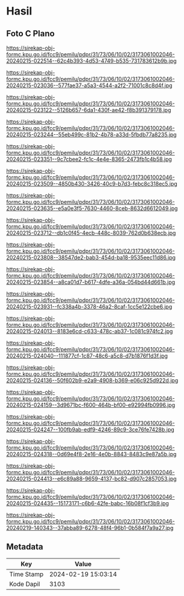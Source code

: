 # Hasil

## Foto C Plano

https://sirekap-obj-formc.kpu.go.id/fcc9/pemilu/pdpr/31/73/06/10/02/3173061002046-20240215-022514--62c4b393-4d53-4749-b535-731783612b9b.jpg

https://sirekap-obj-formc.kpu.go.id/fcc9/pemilu/pdpr/31/73/06/10/02/3173061002046-20240215-023036--577fae37-a5a3-4544-a2f2-71001c8c8d4f.jpg

https://sirekap-obj-formc.kpu.go.id/fcc9/pemilu/pdpr/31/73/06/10/02/3173061002046-20240215-023122--5126b657-6da1-430f-ae42-f8b391379178.jpg

https://sirekap-obj-formc.kpu.go.id/fcc9/pemilu/pdpr/31/73/06/10/02/3173061002046-20240215-023244--55eb499c-81b2-4b78-a33d-5fbdb77a8235.jpg

https://sirekap-obj-formc.kpu.go.id/fcc9/pemilu/pdpr/31/73/06/10/02/3173061002046-20240215-023351--9c7cbee2-fc1c-4e4e-8365-2473fb1c4b58.jpg

https://sirekap-obj-formc.kpu.go.id/fcc9/pemilu/pdpr/31/73/06/10/02/3173061002046-20240215-023509--4850b430-3426-40c9-b7d3-febc8c318ec5.jpg

https://sirekap-obj-formc.kpu.go.id/fcc9/pemilu/pdpr/31/73/06/10/02/3173061002046-20240215-023635--e5a0e3f5-7630-4460-8ceb-8632d6612049.jpg

https://sirekap-obj-formc.kpu.go.id/fcc9/pemilu/pdpr/31/73/06/10/02/3173061002046-20240215-023712--db1c0f45-4ecb-448c-8039-762d0b638ecb.jpg

https://sirekap-obj-formc.kpu.go.id/fcc9/pemilu/pdpr/31/73/06/10/02/3173061002046-20240215-023808--38547de2-bab3-454d-ba18-9535eec11d86.jpg

https://sirekap-obj-formc.kpu.go.id/fcc9/pemilu/pdpr/31/73/06/10/02/3173061002046-20240215-023854--a8ca01d7-b617-4dfe-a36a-054bd44d661b.jpg

https://sirekap-obj-formc.kpu.go.id/fcc9/pemilu/pdpr/31/73/06/10/02/3173061002046-20240215-023931--fc338a4b-3378-46a2-8caf-1cc5e122cbe6.jpg

https://sirekap-obj-formc.kpu.go.id/fcc9/pemilu/pdpr/31/73/06/10/02/3173061002046-20240215-024013--8183e6cd-c633-478c-ab37-1c081c974fc2.jpg

https://sirekap-obj-formc.kpu.go.id/fcc9/pemilu/pdpr/31/73/06/10/02/3173061002046-20240215-024040--111877cf-1c87-48c6-a5c8-d7b1876f1d3f.jpg

https://sirekap-obj-formc.kpu.go.id/fcc9/pemilu/pdpr/31/73/06/10/02/3173061002046-20240215-024136--50f602b9-e2a9-4908-b369-e06c925d922d.jpg

https://sirekap-obj-formc.kpu.go.id/fcc9/pemilu/pdpr/31/73/06/10/02/3173061002046-20240215-024159--3d9671bc-f600-464b-bf00-e92994fb0996.jpg

https://sirekap-obj-formc.kpu.go.id/fcc9/pemilu/pdpr/31/73/06/10/02/3173061002046-20240215-024247--100fb9ab-edf9-4246-89c9-3ce76fe7428b.jpg

https://sirekap-obj-formc.kpu.go.id/fcc9/pemilu/pdpr/31/73/06/10/02/3173061002046-20240215-024318--0d69e4f8-2e16-4e0b-8843-8483c9e87a5b.jpg

https://sirekap-obj-formc.kpu.go.id/fcc9/pemilu/pdpr/31/73/06/10/02/3173061002046-20240215-024413--e6c89a88-9659-4137-bc82-d907c2857053.jpg

https://sirekap-obj-formc.kpu.go.id/fcc9/pemilu/pdpr/31/73/06/10/02/3173061002046-20240215-024435--15173171-c6b6-42fe-babc-16b08f1cf3b9.jpg

https://sirekap-obj-formc.kpu.go.id/fcc9/pemilu/pdpr/31/73/06/10/02/3173061002046-20240219-140343--37abba89-6278-48f4-96b1-0b584f7a9a27.jpg


## Metadata

| Key        | Value               |
| ---------- | ------------------- |
| Time Stamp | 2024-02-19 15:03:14 |
| Kode Dapil | 3103                |



